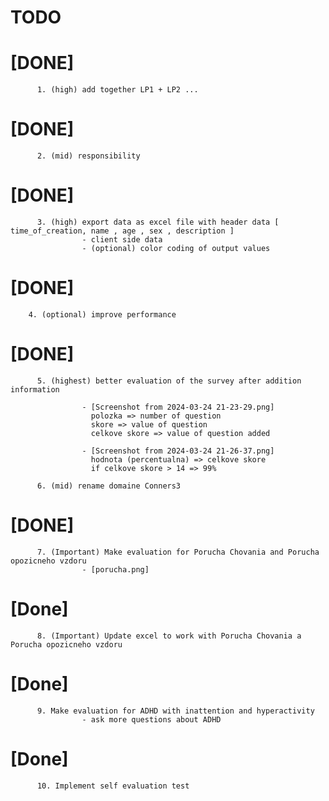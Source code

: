 # TODO

# [DONE]  
          1. (high) add together LP1 + LP2 ...
# [DONE]
          2. (mid) responsibility
# [DONE]  
          3. (high) export data as excel file with header data [ time_of_creation, name , age , sex , description ]
                    - client side data
                    - (optional) color coding of output values
# [DONE]        
        4. (optional) improve performance
# [DONE]  
          5. (highest) better evaluation of the survey after addition information

                    - [Screenshot from 2024-03-24 21-23-29.png]
                      polozka => number of question
                      skore => value of question
                      celkove skore => value of question added
          
                    - [Screenshot from 2024-03-24 21-26-37.png]
                      hodnota (percentualna) => celkove skore
                      if celkove skore > 14 => 99%

          6. (mid) rename domaine Conners3
# [DONE]  
          7. (Important) Make evaluation for Porucha Chovania and Porucha opozicneho vzdoru
                    - [porucha.png]
# [Done]  
          8. (Important) Update excel to work with Porucha Chovania a Porucha opozicneho vzdoru
# [Done]  
          9. Make evaluation for ADHD with inattention and hyperactivity
                    - ask more questions about ADHD
# [Done]  
          10. Implement self evaluation test
        
